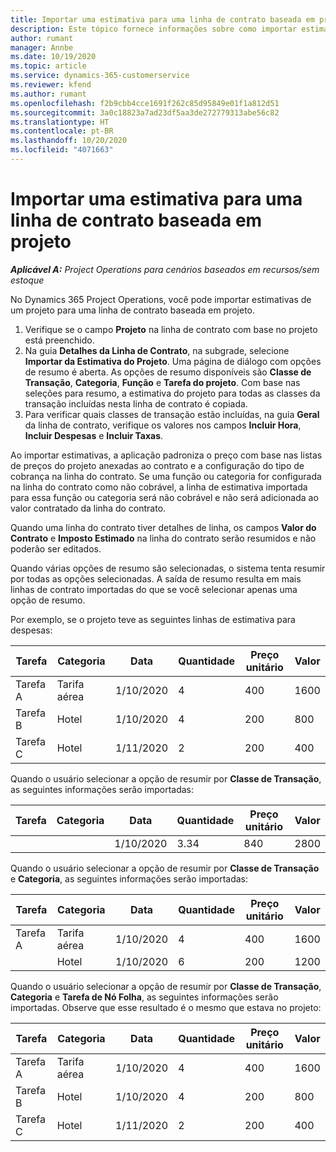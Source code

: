 ```yaml
---
title: Importar uma estimativa para uma linha de contrato baseada em projeto
description: Este tópico fornece informações sobre como importar estimativas de um projeto para uma linha de contrato.
author: rumant
manager: Annbe
ms.date: 10/19/2020
ms.topic: article
ms.service: dynamics-365-customerservice
ms.reviewer: kfend
ms.author: rumant
ms.openlocfilehash: f2b9cbb4cce1691f262c85d95849e01f1a812d51
ms.sourcegitcommit: 3a0c18823a7ad23df5aa3de272779313abe56c82
ms.translationtype: HT
ms.contentlocale: pt-BR
ms.lasthandoff: 10/20/2020
ms.locfileid: "4071663"
---
```

# <a name="import-an-estimate-to-a-project-based-contract-line"></a>Importar uma estimativa para uma linha de contrato baseada em projeto

_**Aplicável A:** Project Operations para cenários baseados em recursos/sem estoque_

No Dynamics 365 Project Operations, você pode importar estimativas de um projeto para uma linha de contrato baseada em projeto.

1. Verifique se o campo **Projeto** na linha de contrato com base no projeto está preenchido.
2. Na guia **Detalhes da Linha de Contrato**, na subgrade, selecione **Importar da Estimativa do Projeto**. Uma página de diálogo com opções de resumo é aberta. As opções de resumo disponíveis são **Classe de Transação**, **Categoria**, **Função** e **Tarefa do projeto**. Com base nas seleções para resumo, a estimativa do projeto para todas as classes da transação incluídas nesta linha de contrato é copiada. 
3. Para verificar quais classes de transação estão incluídas, na guia **Geral** da linha de contrato, verifique os valores nos campos **Incluir Hora**, **Incluir Despesas** e **Incluir Taxas**.

Ao importar estimativas, a aplicação padroniza o preço com base nas listas de preços do projeto anexadas ao contrato e a configuração do tipo de cobrança na linha do contrato. Se uma função ou categoria for configurada na linha do contrato como não cobrável, a linha de estimativa importada para essa função ou categoria será não cobrável e não será adicionada ao valor contratado da linha do contrato.

Quando uma linha do contrato tiver detalhes de linha, os campos **Valor do Contrato** e **Imposto Estimado** na linha do contrato serão resumidos e não poderão ser editados.

Quando várias opções de resumo são selecionadas, o sistema tenta resumir por todas as opções selecionadas. A saída de resumo resulta em mais linhas de contrato importadas do que se você selecionar apenas uma opção de resumo.

Por exemplo, se o projeto teve as seguintes linhas de estimativa para despesas:

| Tarefa | Categoria | Data | Quantidade | Preço unitário | Valor |
| --- | --- | --- | --- | --- | --- |
| Tarefa A | Tarifa aérea | 1/10/2020 | 4 | 400 | 1600 |
| Tarefa B | Hotel | 1/10/2020 | 4 | 200 | 800 |
| Tarefa C | Hotel | 1/11/2020 | 2 | 200 | 400 |

Quando o usuário selecionar a opção de resumir por **Classe de Transação**, as seguintes informações serão importadas:

| Tarefa | Categoria | Data | Quantidade | Preço unitário | Valor |
| --- | --- | --- | --- | --- | --- |
| &nbsp;  | &nbsp;  | 1/10/2020 | 3.34 | 840 | 2800 |

Quando o usuário selecionar a opção de resumir por **Classe de Transação** e **Categoria**, as seguintes informações serão importadas:

| Tarefa | Categoria | Data | Quantidade | Preço unitário | Valor |
| --- | --- | --- | --- | --- | --- |
| Tarefa A | Tarifa aérea | 1/10/2020 | 4 | 400 | 1600 |
| &nbsp;  | Hotel | 1/10/2020 | 6 | 200 | 1200 |

Quando o usuário selecionar a opção de resumir por **Classe de Transação**, **Categoria** e **Tarefa de Nó Folha**, as seguintes informações serão importadas. Observe que esse resultado é o mesmo que estava no projeto:

| Tarefa | Categoria | Data | Quantidade | Preço unitário | Valor |
| --- | --- | --- | --- | --- | --- |
| Tarefa A | Tarifa aérea | 1/10/2020 | 4 | 400 | 1600 |
| Tarefa B | Hotel | 1/10/2020 | 4 | 200 | 800 |
| Tarefa C | Hotel | 1/11/2020 | 2 | 200 | 400 |
